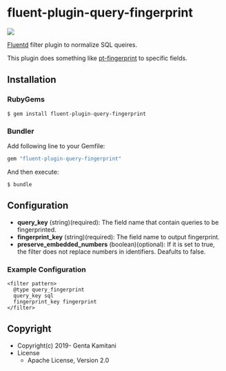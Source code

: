 # fluent-plugin-query-fingerprint

![](https://github.com/genkami/fluent-plugin-query-fingerprint/workflows/Test/badge.svg)

[Fluentd](https://fluentd.org/) filter plugin to normalize SQL queires.

This plugin does something like [pt-fingerprint](https://github.com/percona/percona-toolkit) to specific fields.

## Installation

### RubyGems

```
$ gem install fluent-plugin-query-fingerprint
```

### Bundler

Add following line to your Gemfile:

```ruby
gem "fluent-plugin-query-fingerprint"
```

And then execute:

```
$ bundle
```

## Configuration

* **query_key** (string)(required): The field name that contain queries to be fingerprinted.
* **fingerprint_key** (string)(required): The field name to output fingerprint.
* **preserve_embedded_numbers** (boolean)(optional): If it is set to true, the filter does not replace numbers in identifiers. Deafults to false.

### Example Configuration

```
<filter pattern>
  @type query_fingerprint
  query_key sql
  fingerprint_key fingerprint
</filter>
```

## Copyright

* Copyright(c) 2019- Genta Kamitani
* License
  * Apache License, Version 2.0
